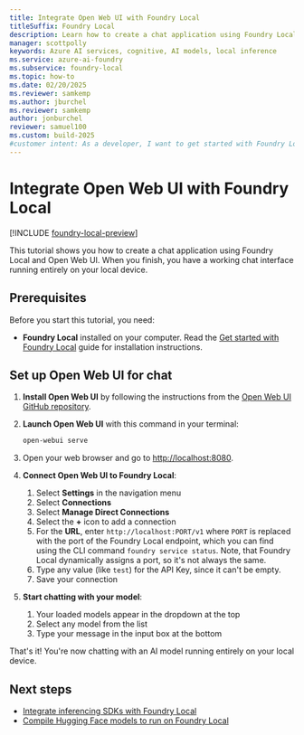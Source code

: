 ```yaml
---
title: Integrate Open Web UI with Foundry Local
titleSuffix: Foundry Local
description: Learn how to create a chat application using Foundry Local and Open Web UI
manager: scottpolly
keywords: Azure AI services, cognitive, AI models, local inference
ms.service: azure-ai-foundry
ms.subservice: foundry-local
ms.topic: how-to
ms.date: 02/20/2025
ms.reviewer: samkemp
ms.author: jburchel
ms.reviewer: samkemp
author: jonburchel
reviewer: samuel100
ms.custom: build-2025
#customer intent: As a developer, I want to get started with Foundry Local so that I can run AI models locally.
---
```


# Integrate Open Web UI with Foundry Local

[!INCLUDE [foundry-local-preview](./../includes/foundry-local-preview.md)]

This tutorial shows you how to create a chat application using Foundry Local and Open Web UI. When you finish, you have a working chat interface running entirely on your local device.

## Prerequisites

Before you start this tutorial, you need:

- **Foundry Local** installed on your computer. Read the [Get started with Foundry Local](../get-started.md) guide for installation instructions.

## Set up Open Web UI for chat

1. **Install Open Web UI** by following the instructions from the [Open Web UI GitHub repository](https://github.com/open-webui/open-webui).

2. **Launch Open Web UI** with this command in your terminal:

   ```bash
   open-webui serve
   ```

3. Open your web browser and go to [http://localhost:8080](http://localhost:8080).

4. **Connect Open Web UI to Foundry Local**:

   1. Select **Settings** in the navigation menu
   2. Select **Connections**
   3. Select **Manage Direct Connections**
   4. Select the **+** icon to add a connection
   5. For the **URL**, enter `http://localhost:PORT/v1` where `PORT` is replaced with the port of the Foundry Local endpoint, which you can find using the CLI command `foundry service status`. Note, that Foundry Local dynamically assigns a port, so it's not always the same.
   6. Type any value (like `test`) for the API Key, since it can't be empty.
   7. Save your connection

5. **Start chatting with your model**:
   1. Your loaded models appear in the dropdown at the top
   2. Select any model from the list
   3. Type your message in the input box at the bottom

That's it! You're now chatting with an AI model running entirely on your local device.

## Next steps

- [Integrate inferencing SDKs with Foundry Local](how-to-integrate-with-inference-sdks.md)
- [Compile Hugging Face models to run on Foundry Local](../how-to/how-to-compile-hugging-face-models.md)
